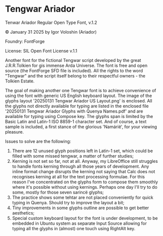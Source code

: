 # Tengwar Ariador
Tenwar Ariador Regular Open Type Font, v.1.2

© January 31 2025 by Igor Voloshin (Ariador)

Foundry: FontForge

License: SIL Open Font License v.1.1

Another font for the fictional Tengwar script developed by the great J.R.R.Tolkien for gis immense Arda Universe. The font is free and open source (the FontForge SFD file is included). All the rights to the word "Tengwar" and the script itself belong to their respectful owners - the Tolkien Estate.

The goal of making another one Tengwar font is to achieve convenience of using the font with generic US English keyboard layout. The image of the glyphs layout '20250131 Tengwar Ariador US Layout.png' is enclosed. All the glyphs not directly available for typing are listed in the enclosed file '20250131 Tengwar Ariador Glyphs with Quenya Names.pdf' and are available for typing using Compose key. The glyphs span is limited by the Basic Latin and Latin-1 ISO 8859-1 character set. And of course, a text sample is included, a first stance of the glorious 'Namárië', for your viewing pleasure.


Issues to solve are the following:
  1. There are 12 unused glyph positions left in Latin-1 set, which could be filled with some missed tengwar, a matter of further studies;
  2. Kerning is not set so far, not at all. Anyway, my LibreOffice still struggles to handle fonts kerning through all those years of development. Any inline format change disrupts the kerning not saying that Calc does not recognises kerning at all for the text processing formulae. For this reason I've concentrated on the glyphs form to compose them smoothly where it's possible without using kernings. Perhaps one day I'll try to do some, mostly for those seven sarincë glyphs;
  3. The practice shows some tehtar are not placed conveniently for quick typing in Quenya. Should try to improve the layout a bit;
  4. Tiny improvements in some glyphs outline are possible to get better aesthetics;
  5. Special custom keyboard layout for the font is under development, to be embedded in Ubuntu system as separate Input Source allowing for typing all the glyphs in (almost) one touch using RightAlt key.
